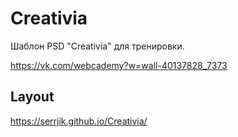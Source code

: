 # Creativia
Шаблон PSD "Creativia" для тренировки.


https://vk.com/webcademy?w=wall-40137828_7373

## Layout
https://serrjik.github.io/Creativia/
